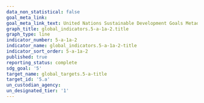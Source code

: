 ```yaml
---
data_non_statistical: false
goal_meta_link: 
goal_meta_link_text: United Nations Sustainable Development Goals Metadata
graph_title: global_indicators.5-a-1a-2.title
graph_type: line
indicator_number: 5-a-1a-2
indicator_name: global_indicators.5-a-1a-2-title
indicator_sort_order: 5-a-1a-2
published: true
reporting_status: complete
sdg_goal: '5'
target_name: global_targets.5-a-title
target_id: '5.a'
un_custodian_agency: 
un_designated_tier: '1'
---
```

